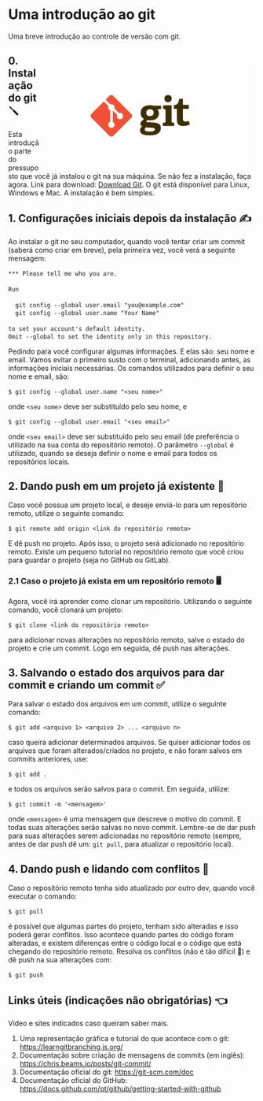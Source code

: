 # **Uma introdução ao git**

Uma breve introdução ao controle de versão com git.

<img src="img/git.jpg" style="margin: 30px 20px 0 20px" align="right" width=400 height=auto>

## **0. Instalação do git 🪛**

Esta introdução parte do pressuposto que você já instalou o git na sua máquina. Se não fez a instalação, faça agora. Link para download: [Download Git](https://git-scm.com/downloads). O git está disponível para Linux, Windows e Mac. A instalação é bem simples.

## **1. Configurações iniciais depois da instalação ✍️**

Ao instalar o git no seu computador, quando você tentar criar um commit (saberá como criar em breve), pela primeira vez, você verá a seguinte mensagem:

```
*** Please tell me who you are.

Run

  git config --global user.email "you@example.com"
  git config --global user.name "Your Name"

to set your account's default identity.
Omit --global to set the identity only in this repository.
```

Pedindo para você configurar algumas informações. E elas são: seu nome e email. Vamos evitar o primeiro susto com o terminal, adicionando antes, as informações iniciais necessárias. Os comandos utilizados para definir o seu nome e email, são:

```
$ git config --global user.name "<seu nome>"
```

onde `<seu nome>` deve ser substituído pelo seu nome, e

```
$ git config --global user.email "<seu email>"
```

onde `<seu email>` deve ser substituído pelo seu email (de preferência o utilizado na sua conta do repositório remoto). O parâmetro `--global` é utilizado, quando se deseja definir o nome e email para todos os repositórios locais.

## **2. Dando push em um projeto já existente 🤔**

Caso você possua um projeto local, e deseje enviá-lo para um repositório remoto, utilize o seguinte comando:

```
$ git remote add origin <link do repositório remoto>
```

E dê push no projeto. Após isso, o projeto será adicionado no repositório remoto. Existe um pequeno tutorial no repositório remoto que você criou para guardar o projeto (seja no GitHub ou GitLab).

### **2.1 Caso o projeto já exista em um repositório remoto 🖥️**

Agora, você irá aprender como clonar um repositório. Utilizando o seguinte comando, você clonará um projeto:

```
$ git clone <link do repositório remoto>
```

para adicionar novas alterações no repositório remoto, salve o estado do projeto e crie um commit. Logo em seguida, dê push nas alterações.

## **3. Salvando o estado dos arquivos para dar commit e criando um commit ✅**

Para salvar o estado dos arquivos em um commit, utilize o seguinte comando:

```
$ git add <arquivo 1> <arquivo 2> ... <arquivo n>
```

caso queira adicionar determinados arquivos. Se quiser adicionar todos os arquivos que foram alterados/criados no projeto, e não foram salvos em commits anteriores, use:

```
$ git add .
```

e todos os arquivos serão salvos para o commit. Em seguida, utilize:

```
$ git commit -m '<mensagem>'
```

onde `<mensagem>` é uma mensagem que descreve o motivo do commit. E todas suas alterações serão salvas no novo commit. Lembre-se de dar push para suas alterações serem adicionadas no repositório remoto (sempre, antes de dar push dê um: `git pull`, para atualizar o repositório local).

## **4. Dando push e lidando com conflitos 🏃**

Caso o repositório remoto tenha sido atualizado por outro dev, quando você executar o comando:

```
$ git pull
```

é possível que algumas partes do projeto, tenham sido alteradas e isso poderá gerar conflitos. Isso acontece quando partes do código foram alteradas, e existem diferenças entre o código local e o código que está chegando do repositório remoto. Resolva os conflitos (não é tão difícil 🤪) e dê push na sua alterações com:

```
$ git push
```

## **Links úteis (indicações não obrigatórias) 👈**

Vídeo e sites indicados caso queiram saber mais.

1. Uma representação gráfica e tutorial do que acontece com o git: https://learngitbranching.js.org/
2. Documentação sobre criação de mensagens de commits (em inglês): https://chris.beams.io/posts/git-commit/
3. Documentação oficial do git: https://git-scm.com/doc
4. Documentação oficial do GitHub: https://docs.github.com/pt/github/getting-started-with-github
